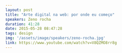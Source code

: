 ```yaml
---
layout: post
title: "Arte digital na web: por onde eu começo"
speakers: Zeno rocha
duration: 41:28
date: 2015-05-28 08:47:28
tags: design
img: '/assets/image/speakers/zeno-rocha.jpg'
link: https://www.youtube.com/watch?v=V8QZMO8rr8g
---
```

